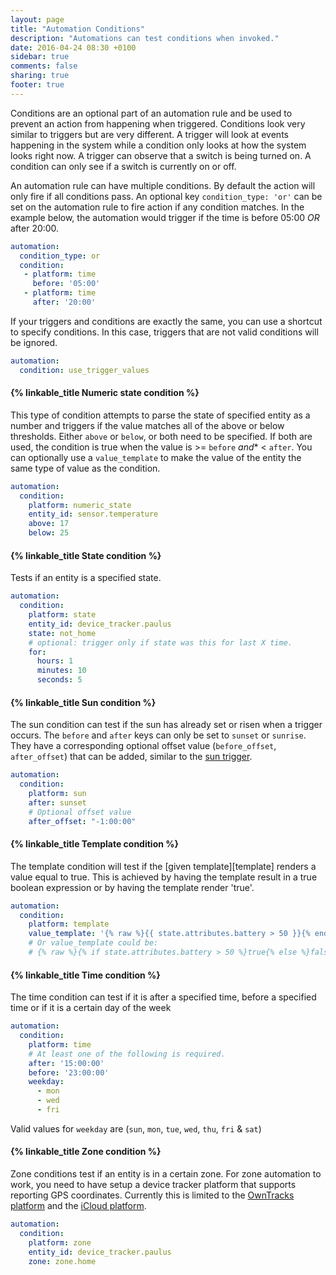 ```yaml
---
layout: page
title: "Automation Conditions"
description: "Automations can test conditions when invoked."
date: 2016-04-24 08:30 +0100
sidebar: true
comments: false
sharing: true
footer: true
---
```


Conditions are an optional part of an automation rule and be used to prevent an action from happening when triggered. Conditions look very similar to triggers but are very different. A trigger will look at events happening in the system while a condition only looks at how the system looks right now. A trigger can observe that a switch is being turned on. A condition can only see if a switch is currently on or off.

An automation rule can have multiple conditions. By default the action will only fire if all conditions pass. An optional key `condition_type: 'or'` can be set on the automation rule to fire action if any condition matches.  In the example below, the automation would trigger if the time is before 05:00 _OR_ after 20:00.

```yaml
automation:
  condition_type: or
  condition:
   - platform: time
     before: '05:00'
   - platform: time
     after: '20:00'
```

If your triggers and conditions are exactly the same, you can use a shortcut to specify conditions. In this case, triggers that are not valid conditions will be ignored.

```yaml
automation:
  condition: use_trigger_values
```

#### {% linkable_title Numeric state condition %}

This type of condition attempts to parse the state of specified entity as a number and triggers if the value matches all of the above or below thresholds.
Either `above` or `below`, or both need to be specified. If both are used, the condition is true when the value is >= `before` *and** < `after`.
You can optionally use a `value_template` to make the value of the entity the same type of value as the condition.

```yaml
automation:
  condition:
    platform: numeric_state
    entity_id: sensor.temperature
    above: 17
    below: 25
```

#### {% linkable_title State condition %}

Tests if an entity is a specified state.

```yaml
automation:
  condition:
    platform: state
    entity_id: device_tracker.paulus
    state: not_home
    # optional: trigger only if state was this for last X time.
    for:
      hours: 1
      minutes: 10
      seconds: 5
```

#### {% linkable_title Sun condition %}

The sun condition can test if the sun has already set or risen when a trigger occurs. The `before` and `after` keys can only be set to `sunset` or `sunrise`. They have a corresponding optional offset value (`before_offset`, `after_offset`) that can be added, similar to the [sun trigger](#sun-trigger).

```yaml
automation:
  condition:
    platform: sun
    after: sunset
    # Optional offset value
    after_offset: "-1:00:00"
```

#### {% linkable_title Template condition %}

The template condition will test if the [given template][template] renders a value equal to true. This is achieved by having the template result in a true boolean expression or by having the template render 'true'.


```yaml
automation:
  condition:
    platform: template
    value_template: '{% raw %}{{ state.attributes.battery > 50 }}{% endraw %}'
    # Or value_template could be:
    # {% raw %}{% if state.attributes.battery > 50 %}true{% else %}false{% endif %}{% endraw %}
```

#### {% linkable_title Time condition %}

The time condition can test if it is after a specified time, before a specified time or if it is a certain day of the week

```yaml
automation:
  condition:
    platform: time
    # At least one of the following is required.
    after: '15:00:00'
    before: '23:00:00'
    weekday:
      - mon
      - wed
      - fri
```

Valid values for `weekday` are (`sun`, `mon`, `tue`, `wed`, `thu`, `fri` & `sat`)

#### {% linkable_title Zone condition %}

Zone conditions test if an entity is in a certain zone. For zone automation to work, you need to have setup a device tracker platform that supports reporting GPS coordinates. Currently this is limited to the [OwnTracks platform](/components/device_tracker.owntracks/) and the [iCloud platform](/components/device_tracker.icloud/).

```yaml
automation:
  condition:
    platform: zone
    entity_id: device_tracker.paulus
    zone: zone.home
```
